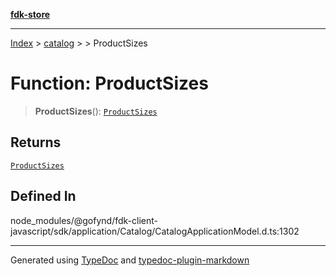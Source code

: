 [**fdk-store**](../../../README.md)
***

[Index](../../../API.md) > [catalog](../../README.md) > [<internal>](../README.md) > ProductSizes

# Function: ProductSizes

> **ProductSizes**(): [`ProductSizes`](../type-aliases/type-alias.ProductSizes.md)

## Returns

[`ProductSizes`](../type-aliases/type-alias.ProductSizes.md)

## Defined In

node\_modules/@gofynd/fdk-client-javascript/sdk/application/Catalog/CatalogApplicationModel.d.ts:1302

***
Generated using [TypeDoc](https://typedoc.org/) and [typedoc-plugin-markdown](https://www.npmjs.com/package/typedoc-plugin-markdown)
